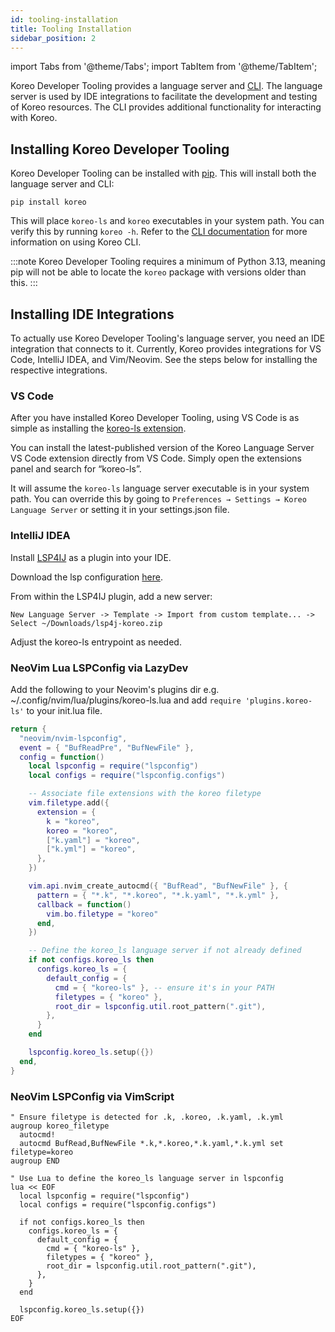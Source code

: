 ```yaml
---
id: tooling-installation
title: Tooling Installation
sidebar_position: 2
---
```


import Tabs from '@theme/Tabs';
import TabItem from '@theme/TabItem';

Koreo Developer Tooling provides a language server and [CLI](../koreo-cli.md).
The language server is used by IDE integrations to facilitate the development
and testing of Koreo resources. The CLI provides additional functionality for
interacting with Koreo.

## Installing Koreo Developer Tooling

Koreo Developer Tooling can be installed with [pip](https://pypi.org/project/pip/).
This will install both the language server and CLI:

```
pip install koreo
```

This will place `koreo-ls` and `koreo` executables in your system path. You can
verify this by running `koreo -h`. Refer to the [CLI documentation](../koreo-cli.md)
for more information on using Koreo CLI.

:::note
Koreo Developer Tooling requires a minimum of Python 3.13, meaning pip will not
be able to locate the `koreo` package with versions older than this.
:::

## Installing IDE Integrations

To actually use Koreo Developer Tooling's language server, you need an IDE
integration that connects to it. Currently, Koreo provides integrations for VS
Code, IntelliJ IDEA, and Vim/Neovim. See the steps below for installing the
respective integrations.

### VS Code

After you have installed Koreo Developer Tooling, using VS Code is as simple as
installing the [koreo-ls extension](https://marketplace.visualstudio.com/items?itemName=RealKineticLLC.koreo-ls).

You can install the latest-published version of the Koreo Language Server VS
Code extension directly from VS Code. Simply open the extensions panel and
search for “koreo-ls”.

It will assume the `koreo-ls` language server executable is in your system path. You can
override this by going to `Preferences → Settings → Koreo Language Server` or
setting it in your settings.json file.


### IntelliJ IDEA

Install [LSP4IJ](https://plugins.jetbrains.com/plugin/23257-lsp4ij) as a plugin
into your IDE. 

Download the lsp configuration [here](/downloads/lsp4j-koreo.zip).

From within the LSP4IJ plugin, add a new server: 

`New Language Server -> Template -> Import from custom template... -> Select ~/Downloads/lsp4j-koreo.zip`

Adjust the koreo-ls entrypoint as needed.

### NeoVim Lua LSPConfig via LazyDev

Add the following to your Neovim's plugins dir e.g. ~/.config/nvim/lua/plugins/koreo-ls.lua
and add `require 'plugins.koreo-ls'` to your init.lua file.

```lua
return {
  "neovim/nvim-lspconfig",
  event = { "BufReadPre", "BufNewFile" },
  config = function()
    local lspconfig = require("lspconfig")
    local configs = require("lspconfig.configs")

    -- Associate file extensions with the koreo filetype
    vim.filetype.add({
      extension = {
        k = "koreo",
        koreo = "koreo",
        ["k.yaml"] = "koreo",
        ["k.yml"] = "koreo",
      },
    })

    vim.api.nvim_create_autocmd({ "BufRead", "BufNewFile" }, {
      pattern = { "*.k", "*.koreo", "*.k.yaml", "*.k.yml" },
      callback = function()
        vim.bo.filetype = "koreo"
      end,
    })

    -- Define the koreo_ls language server if not already defined
    if not configs.koreo_ls then
      configs.koreo_ls = {
        default_config = {
          cmd = { "koreo-ls" }, -- ensure it's in your PATH
          filetypes = { "koreo" },
          root_dir = lspconfig.util.root_pattern(".git"),
        },
      }
    end

    lspconfig.koreo_ls.setup({})
  end,
}
```

### NeoVim LSPConfig via VimScript

``` vim
" Ensure filetype is detected for .k, .koreo, .k.yaml, .k.yml
augroup koreo_filetype
  autocmd!
  autocmd BufRead,BufNewFile *.k,*.koreo,*.k.yaml,*.k.yml set filetype=koreo
augroup END

" Use Lua to define the koreo_ls language server in lspconfig
lua << EOF
  local lspconfig = require("lspconfig")
  local configs = require("lspconfig.configs")

  if not configs.koreo_ls then
    configs.koreo_ls = {
      default_config = {
        cmd = { "koreo-ls" },
        filetypes = { "koreo" },
        root_dir = lspconfig.util.root_pattern(".git"),
      },
    }
  end

  lspconfig.koreo_ls.setup({})
EOF
```
